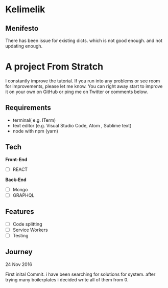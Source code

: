 # Kelimelik


## Menifesto

There has been issue for existing dicts.  which is not good enough. and not updating enough. 

# A project From Stratch
I constantly improve the tutorial. 
If you run into any problems or see room for improvements, please let me know. 
You can right away start to improve it on your own on GitHub or ping me on Twitter or comments below.


## Requirements 

- terminal( e.g. ITerm)
- text editor (e.g. Visual Studio Code, Atom , Sublime text)
- node with npm (yarn)

## Tech

**Front-End**

* [ ] REACT



**Back-End**

* [ ] Mongo
* [ ] GRAPHQL

## Features

* [ ] Code splitting
* [ ] Service Workers
* [ ] Testing

## Journey

24 Nov 2016

First inital Commit. 
i have been searching for solutions for system. after trying many boilerplates
i decided write all of them from 0.